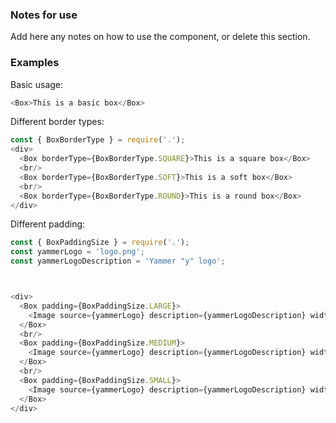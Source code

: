 ### Notes for use

Add here any notes on how to use the component, or delete this section.

### Examples

Basic usage:

```js { "props": { "data-example": "basic" } }
<Box>This is a basic box</Box>
```

Different border types:
```js { "props": { "data-example": "borderType" } }
const { BoxBorderType } = require('.');
<div>
  <Box borderType={BoxBorderType.SQUARE}>This is a square box</Box>
  <br/>
  <Box borderType={BoxBorderType.SOFT}>This is a soft box</Box>
  <br/>
  <Box borderType={BoxBorderType.ROUND}>This is a round box</Box>
</div>
```

Different padding:
```js { "props": { "data-example": "padding" } }
const { BoxPaddingSize } = require('.');
const yammerLogo = 'logo.png';
const yammerLogoDescription = 'Yammer "y" logo';



<div>
  <Box padding={BoxPaddingSize.LARGE}>
    <Image source={yammerLogo} description={yammerLogoDescription} width='100%' />
  </Box>
  <br/>
  <Box padding={BoxPaddingSize.MEDIUM}>
    <Image source={yammerLogo} description={yammerLogoDescription} width='100%' />
  </Box>
  <br/>
  <Box padding={BoxPaddingSize.SMALL}>
    <Image source={yammerLogo} description={yammerLogoDescription} width='100%' />
  </Box>
</div>
```